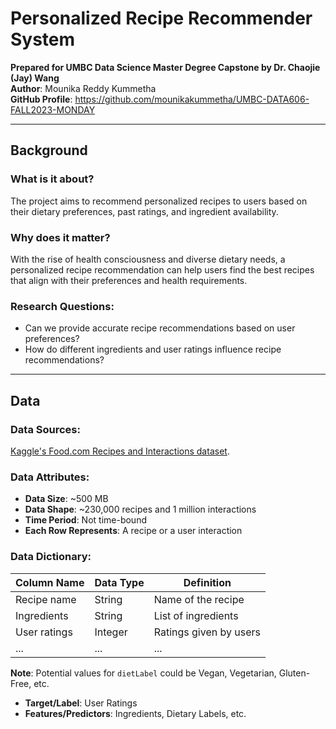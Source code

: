 # Personalized Recipe Recommender System

**Prepared for UMBC Data Science Master Degree Capstone by Dr. Chaojie (Jay) Wang**  
**Author**: Mounika Reddy Kummetha  
**GitHub Profile**: https://github.com/mounikakummetha/UMBC-DATA606-FALL2023-MONDAY 


---

## Background

### What is it about?
The project aims to recommend personalized recipes to users based on their dietary preferences, past ratings, and ingredient availability.

### Why does it matter?
With the rise of health consciousness and diverse dietary needs, a personalized recipe recommendation can help users find the best recipes that align with their preferences and health requirements.

### Research Questions:
- Can we provide accurate recipe recommendations based on user preferences?
- How do different ingredients and user ratings influence recipe recommendations?

---

## Data

### Data Sources:
[Kaggle's Food.com Recipes and Interactions dataset](https://www.kaggle.com/datasets/shuyangli94/food-com-recipes-and-user-interactions).

### Data Attributes:
- **Data Size**: ~500 MB
- **Data Shape**: ~230,000 recipes and 1 million interactions
- **Time Period**: Not time-bound
- **Each Row Represents**: A recipe or a user interaction

### Data Dictionary:
| Column Name      | Data Type      | Definition                                                                 |
|------------------|----------------|----------------------------------------------------------------------------|
| Recipe name      | String         | Name of the recipe                                                         |
| Ingredients      | String         | List of ingredients                                                        |
| User ratings     | Integer        | Ratings given by users                                                     |
| ...              | ...            | ...                                                                        |

**Note**: Potential values for `dietLabel` could be Vegan, Vegetarian, Gluten-Free, etc.

- **Target/Label**: User Ratings
- **Features/Predictors**: Ingredients, Dietary Labels, etc.




